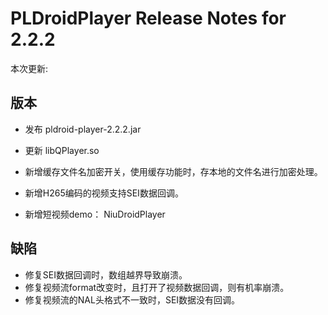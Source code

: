 # PLDroidPlayer Release Notes for 2.2.2

本次更新:


## 版本

- 发布 pldroid-player-2.2.2.jar
- 更新 libQPlayer.so

- 新增缓存文件名加密开关，使用缓存功能时，存本地的文件名进行加密处理。
- 新增H265编码的视频支持SEI数据回调。 
- 新增短视频demo： NiuDroidPlayer

## 缺陷

- 修复SEI数据回调时，数组越界导致崩溃。
- 修复视频流format改变时，且打开了视频数据回调，则有机率崩溃。
- 修复视频流的NAL头格式不一致时，SEI数据没有回调。